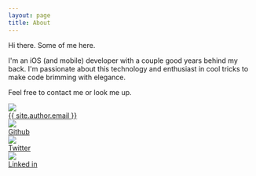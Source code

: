 ```yaml
---
layout: page
title: About
---
```


Hi there. Some of me here.

I'm an iOS (and mobile) developer with a couple good years behind my back. I'm passionate about this technology and enthusiast in cool tricks to make code brimming with elegance.

Feel free to contact me or look me up.

<div class="container-cell-social-about-top">
	<div class="container-social-about">
		<img class="social-image-about" src="{{ site.baseurl }}/assets/mail.png"/>
	</div>
	<div class="container-social-about">
		<a class="link-about" href="mailto://{{ site.author.email }}">{{ site.author.email }}</a>
	</div>
</div>
<div class="container-cell-social-about">
	<div class="container-social-about">
		<img class="social-image-about" src="{{ site.baseurl }}/assets/github-black.png"/>
	</div>
	<div class="container-social-about">
		<a class="link-about" href="{{ site.author.github }}">Github</a>
	</div>
</div>
<div class="container-cell-social-about">
	<div class="container-social-about">
		<img class="social-image-about" src="{{ site.baseurl }}/assets/twitter-black.png"/>
	</div>
	<div class="container-social-about">
		<a class="link-about" href="{{ site.author.twitter }}">Twitter</a>
	</div>
</div>
<div class="container-cell-social-about">
	<div class="container-social-about">
		<img class="social-image-about" src="{{ site.baseurl }}/assets/linkedin-black.png"/>
	</div>
	<div class="container-social-about">
		<a class="link-about" href="{{ site.author.linkedin }}">Linked in</a>
	</div>
</div>
